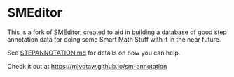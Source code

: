 # SMEditor

This is a fork of [SMEditor](https://tillvit.github.io/smeditor), created to aid in building a database of good step annotation data for doing some Smart Math Stuff with it in the near future.

See [STEPANNOTATION.md](STEPANNOTATION.md) for details on how you can help.

Check it out at https://mjvotaw.github.io/sm-annotation

